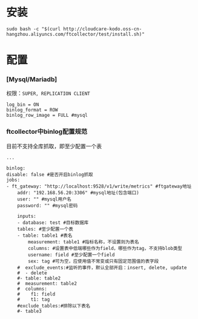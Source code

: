 <h1>安装</h1>

`sudo bash -c "$(curl http://cloudcare-kodo.oss-cn-hangzhou.aliyuncs.com/ftcollector/test/install.sh)"`


<h1>配置</h1>

<h3>[Mysql/Mariadb]</h3>

权限：`SUPER, REPLICATION CLIENT`

    log_bin = ON
    binlog_format = ROW  
    binlog_row_image = FULL #mysql


<h3>ftcollector中binlog配置规范</h3>

目前不支持全库抓取，即至少配置一个表

    ...

    binlog:
    disable: false #是否开启binlog抓取
    jobs:
    - ft_gateway: "http://localhost:9528/v1/write/metrics" #ftgateway地址
        addr: "192.168.56.20:3306" #mysql地址(包含端口)
        user: "" #mysql用户名
        password: "" #mysql密码

        inputs:
        - database: test #目标数据库
        tables: #至少配置一个表
        - table: table1 #表名
            measurement: table1 #指标名称，不设置则为表名
            columns: #设置表中低端哪些作为field，哪些作为tag，不支持blob类型
            username: field #至少配置一个field
            sex: tag #可为空，应使用值不常变或只有固定范围值的表字段
        #  exclude_events:#监听的事件，默认全部开启：insert, delete, update
        #  - delete
        #- table: table2
        #  measurement: table2
        #  columns:
        #    f1: field
        #    t1: tag
        #exclude_tables:#排除以下表名
        #- table3

